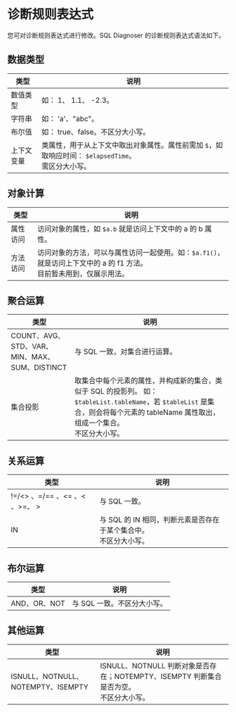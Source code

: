 # 诊断规则表达式

您可对诊断规则表达式进行修改。SQL Diagnoser 的诊断规则表达式语法如下。

## 数据类型

|   类型   |      说明     |
|-------------|----------------|
|   数值类型   |   如： 1、 1.1、 -2.3。               |
|   字符串     |    如： 'a'、"abc"。                  |
|   布尔值     |      如： true、false。不区分大小写。     |
|  上下文变量   |  类属性，用于从上下文中取出对象属性。属性前需加 `$`，如取响应时间： `$elapsedTime`。 </br>需区分大小写。 |

## 对象计算

|   类型   |      说明     |
|-------------|----------------|
|   属性访问   |   访问对象的属性，如 `$a.b` 就是访问上下文中的 a 的 b 属性。             |
|   方法访问     |    访问对象的方法，可以与属性访问一起使用。如：`$a.f1()`，就是访问上下文中的 a 的 f1 方法。</br>目前暂未用到，仅展示用法。                   |

## 聚合运算

|   类型   |      说明     |
|-------------|----------------|
|   COUNT、AVG、STD、VAR、MIN、MAX、SUM、DISTINCT   |   与 SQL 一致，对集合进行运算。                |
|   集合投影     |    取集合中每个元素的属性，并构成新的集合，类似于 SQL 的投影列。 如：`$tableList.tableName`，若 `$tableList` 是集合，则会将每个元素的 tableName 属性取出，组成一个集合。</br>不区分大小写。                   |

## 关系运算

|   类型   |      说明     |
|-------------|----------------|
|   !=/<> 、=/== 、<= 、< 、>=、 >   |   与 SQL 一致。                |
|   IN     |    与 SQL 的 IN 相同，判断元素是否存在于某个集合中。</br>不区分大小写。                  |

## 布尔运算

|   类型   |      说明     |
|-------------|----------------               |
|   AND、OR、NOT   |   与 SQL 一致。不区分大小写。                              |

## 其他运算

|   类型   |      说明     |
|-------------|----------------|
|   ISNULL、NOTNULL、NOTEMPTY、ISEMPTY   |    ISNULL、NOTNULL 判断对象是否存在；NOTEMPTY、ISEMPTY 判断集合是否为空。</br>不区分大小写。                |
